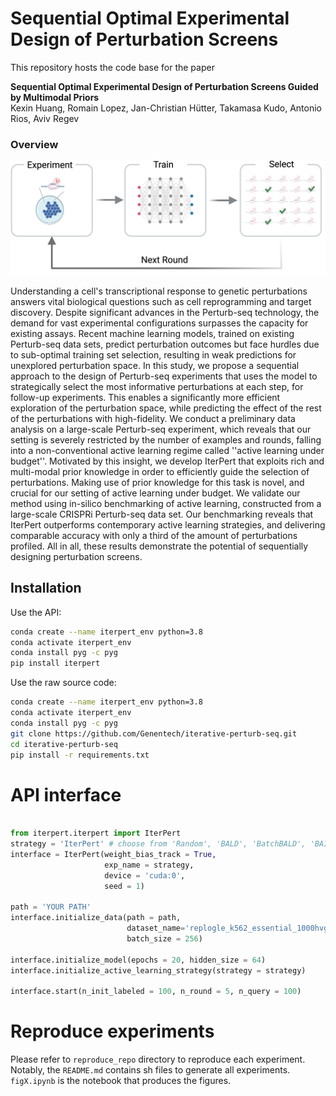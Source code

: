 # Sequential Optimal Experimental Design of Perturbation Screens

This repository hosts the code base for the paper

**Sequential Optimal Experimental Design of Perturbation Screens Guided by Multimodal Priors**\
Kexin Huang, Romain Lopez, Jan-Christian Hütter, Takamasa Kudo, Antonio Rios, Aviv Regev


### Overview

<p align="center"><img src="https://github.com/Genentech/iterative-perturb-seq/blob/master/img/illustration.png" alt="logo" width="800px" /></p>

Understanding a cell's transcriptional response to genetic perturbations answers vital biological questions such as cell reprogramming and target discovery. Despite significant advances in the Perturb-seq technology, the demand for vast experimental configurations surpasses the capacity for existing assays. Recent machine learning models, trained on existing Perturb-seq data sets, predict perturbation outcomes but face hurdles due to sub-optimal training set selection, resulting in weak predictions for unexplored perturbation space. In this study, we propose a sequential approach to the design of Perturb-seq experiments that uses the model to strategically select the most informative perturbations at each step, for follow-up experiments. This enables a significantly more efficient exploration of the perturbation space, while predicting the effect of the rest of the perturbations with high-fidelity. We conduct a preliminary data analysis on a large-scale Perturb-seq experiment, which reveals that our setting is severely restricted by the number of examples and rounds, falling into a non-conventional active learning regime called ''active learning under budget''. Motivated by this insight, we develop IterPert that exploits rich and multi-modal prior knowledge in order to efficiently guide the selection of perturbations. Making use of prior knowledge for this task is novel, and crucial for our setting of active learning under budget. We validate our method using in-silico benchmarking of active learning, constructed from a large-scale CRISPRi Perturb-seq data set. Our benchmarking reveals that IterPert outperforms contemporary active learning strategies, and delivering comparable accuracy with only a third of the amount of perturbations profiled. All in all, these results demonstrate the potential of sequentially designing perturbation screens.



## Installation

Use the API:

```bash
conda create --name iterpert_env python=3.8
conda activate iterpert_env
conda install pyg -c pyg
pip install iterpert
```

Use the raw source code:

```bash
conda create --name iterpert_env python=3.8
conda activate iterpert_env
conda install pyg -c pyg
git clone https://github.com/Genentech/iterative-perturb-seq.git
cd iterative-perturb-seq
pip install -r requirements.txt
```

# API interface

```python

from iterpert.iterpert import IterPert
strategy = 'IterPert' # choose from 'Random', 'BALD', 'BatchBALD', 'BAIT', 'ACS-FW', 'Core-Set', 'BADGE', 'LCMD', 'IterPert'
interface = IterPert(weight_bias_track = True, 
                     exp_name = strategy,
                     device = 'cuda:0', 
                     seed = 1)

path = 'YOUR PATH'
interface.initialize_data(path = path,
                          dataset_name='replogle_k562_essential_1000hvg',
                          batch_size = 256)

interface.initialize_model(epochs = 20, hidden_size = 64)
interface.initialize_active_learning_strategy(strategy = strategy)

interface.start(n_init_labeled = 100, n_round = 5, n_query = 100)

```

# Reproduce experiments

Please refer to `reproduce_repo` directory to reproduce each experiment. Notably, the `README.md` contains sh files to generate all experiments. `figX.ipynb` is the notebook that produces the figures.